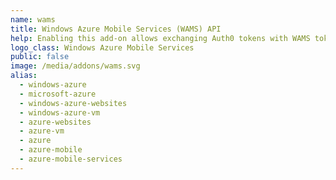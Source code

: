 ```yaml
---
name: wams
title: Windows Azure Mobile Services (WAMS) API
help: Enabling this add-on allows exchanging Auth0 tokens with WAMS tokens that can be used to call their APIs flowing the user identity.
logo_class: Windows Azure Mobile Services
public: false
image: /media/addons/wams.svg
alias:
  - windows-azure
  - microsoft-azure
  - windows-azure-websites
  - windows-azure-vm
  - azure-websites
  - azure-vm
  - azure
  - azure-mobile
  - azure-mobile-services
---
```


